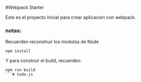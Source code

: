 #Webpack Starter

Este es el proyecto inicial para crear aplicacion con webpack.

### notas:
Recuerden reconstruir los modulos de Node

```
npm install
```
Y para construir el build, recuerden:
```
npm run build
```#   t o d o - j s  
 